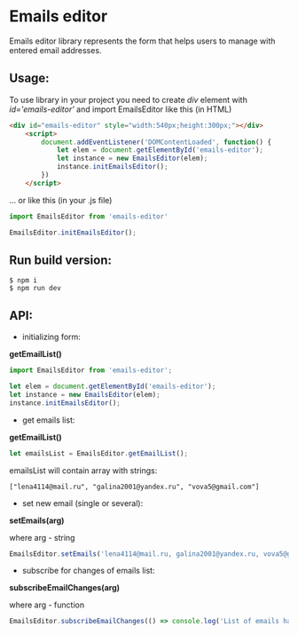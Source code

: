 # Emails editor

Emails editor library represents the form that helps users to manage with entered email addresses.

## Usage:
To use library in your project you need to create *div* element with *id='emails-editor'* and import EmailsEditor like this (in HTML)
```html
<div id="emails-editor" style="width:540px;height:300px;"></div>
    <script>
        document.addEventListener('DOMContentLoaded', function() {
            let elem = document.getElementById('emails-editor');
            let instance = new EmailsEditor(elem);
            instance.initEmailsEditor();
        })
    </script>
```
... or like this (in your .js file)
```javascript
import EmailsEditor from 'emails-editor'

EmailsEditor.initEmailsEditor();
```

## Run build version:
```
$ npm i
$ npm run dev
```

## API:
- initializing form:

 **getEmailList()**

```javascript
import EmailsEditor from 'emails-editor';

let elem = document.getElementById('emails-editor');
let instance = new EmailsEditor(elem);
instance.initEmailsEditor();
```

- get emails list:

**getEmailList()**
```javascript
let emailsList = EmailsEditor.getEmailList();
```
emailsList will contain array with strings:
```
["lena4114@mail.ru", "galina2001@yandex.ru", "vova5@gmail.com"]
```

- set new email (single or several):

**setEmails(arg)**

where arg - string
```javascript
EmailsEditor.setEmails('lena4114@mail.ru, galina2001@yandex.ru, vova5@gmail.com');
```

- subscribe for changes of emails list:

**subscribeEmailChanges(arg)**

where arg - function
```javascript
EmailsEditor.subscribeEmailChanges(() => console.log('List of emails has changed'));
```